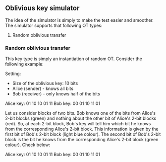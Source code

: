 ## Oblivious key simulator

The idea of the simulator is simply to make the test easier and smoother. The simulator supports that following OT types:

1. Random oblivious transfer


### Random oblivious transfer

This key type is simply an instantiation of random OT. Consider the following example:

Setting:
- Size of the oblivious key: 10 bits
- Alice (sender) - knows all bits
- Bob (receiver) - only knows half of the bits

Alice key: 01 10 10 01 11
Bob key:  00 01 10 11 01 

Let us consider blocks of two bits. Bob knows one of the bits from Alice's 2-bit blocks (green) and nothing about the other bit of Alice's 2-bit blocks (red). So, at each 2-bit block, Bob's key will tell him which bit he knows from the corresponding Alice's 2-bit block. This information is given by the first bit of Bob's 2-bit block (light blue colour). The second bit of Bob's 2-bit block is the bit he knows from the corresponding Alice's 2-bit block (green colour). Check below:

Alice key: 01 10 10 01 11
Bob key:  00 01 10 11 01 